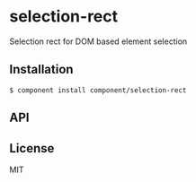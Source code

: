 
# selection-rect

  Selection rect for DOM based element selection

## Installation

    $ component install component/selection-rect

## API

   

## License

  MIT
